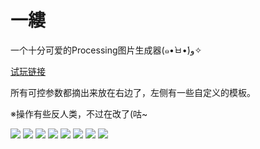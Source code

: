 # 一縷

一个十分可爱的Processing图片生成器(๑•̀ㅂ•́)و✧
 
[试玩链接](https://env-csolzava-1253695488.tcloudbaseapp.com/Processing)

所有可控参数都摘出来放在右边了，左侧有一些自定义的模板。

※操作有些反人类，不过在改了(咕~

![](https://github.com/llapuras/AlfxFlow/blob/master/imgs/feather.jpg)
![](https://github.com/llapuras/AlfxFlow/blob/master/imgs/furafura.png)
![](https://github.com/llapuras/AlfxFlow/blob/master/imgs/Hanabi.png)
![](https://github.com/llapuras/AlfxFlow/blob/master/imgs/snow.png)
![](https://github.com/llapuras/AlfxFlow/blob/master/imgs/flow.png)
![](https://github.com/llapuras/AlfxFlow/blob/master/imgs/rong.png)
![](https://github.com/llapuras/AlfxFlow/blob/master/imgs/messmess.png)
![](https://github.com/llapuras/AlfxFlow/blob/master/imgs/vermilion.png)
